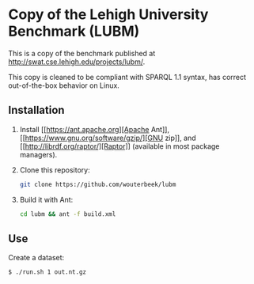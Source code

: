# Copy of the Lehigh University Benchmark (LUBM)

This is a copy of the benchmark published at
<http://swat.cse.lehigh.edu/projects/lubm/>.

This copy is cleaned to be compliant with SPARQL 1.1 syntax, has
correct out-of-the-box behavior on Linux.

## Installation

  1. Install [[https://ant.apache.org][Apache Ant]],
     [[https://www.gnu.org/software/gzip/][GNU zip]], and
     [[http://librdf.org/raptor/][Raptor]] (available in most package
     managers).

  2. Clone this repository:

     ```sh
     git clone https://github.com/wouterbeek/lubm
     ```

  3. Build it with Ant:

     ```sh
     cd lubm && ant -f build.xml
     ```

## Use

Create a dataset:

```sh
$ ./run.sh 1 out.nt.gz
```
